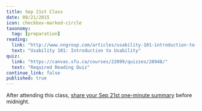```yaml
---
title: Sep 21st Class
date: 08/21/2015
icon: checkbox-marked-circle
taxonomy:
  tag: [preparation]
reading:
  link: "http://www.nngroup.com/articles/usability-101-introduction-to-usability/"
  text: "Usability 101: Introduction to Usability"
quiz:
  link: "https://canvas.sfu.ca/courses/22099/quizzes/28948/"
  text: "Required Reading Quiz"
continue_link: false
published: true
---
```

After attending this class, [share your Sep 21st one-minute summary](https://canvas.sfu.ca/courses/22099/discussion_topics/381881) before midnight.
